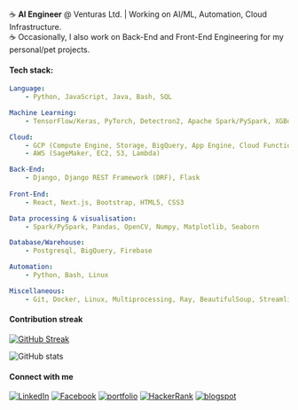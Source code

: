 
:coffee:   **AI Engineer** @ Venturas Ltd. | Working on AI/ML, Automation, Cloud Infrastructure. </br>
:coffee:   Occasionally, I also work on Back-End and Front-End Engineering for my personal/pet projects. </br>

#### Tech stack: 

```yaml
Language: 
    - Python, JavaScript, Java, Bash, SQL

Machine Learning: 
    - TensorFlow/Keras, PyTorch, Detectron2, Apache Spark/PySpark, XGBoost, scikit-learn

Cloud: 
    - GCP (Compute Engine, Storage, BigQuery, App Engine, Cloud Functions) 
    - AWS (SageMaker, EC2, S3, Lambda)

Back-End: 
    - Django, Django REST Framework (DRF), Flask
   
Front-End:
    - React, Next.js, Bootstrap, HTML5, CSS3

Data processing & visualisation: 
    - Spark/PySpark, Pandas, OpenCV, Numpy, Matplotlib, Seaborn

Database/Warehouse: 
    - Postgresql, BigQuery, Firebase

Automation: 
    - Python, Bash, Linux

Miscellaneous: 
    - Git, Docker, Linux, Multiprocessing, Ray, BeautifulSoup, Streamlit, WebRTC, Celery, Elasticsearch
```


#### Contribution streak

[![GitHub Streak](http://github-readme-streak-stats.herokuapp.com?user=sksoumik&date_format=M%20j%5B%2C%20Y%5D)](https://git.io/streak-stats)

![GitHub stats](https://github-readme-stats.vercel.app/api?username=sksoumik&count_private=true&theme=graywhite)


#### Connect with me

<a href="https://www.linkedin.com/in/sksoumik/" target="_blank"><img src="https://img.shields.io/badge/linkedin-%40sksoumik-blue" alt="LinkedIn"></a>
<a href="https://www.facebook.com/sadmanks" target="_blank"><img src="https://img.shields.io/badge/facebook-%40sadmanks-9cf" alt="Facebook"></a>
<a href="https://sksoumik.github.io/" target="_blank"><img src="https://img.shields.io/badge/portfolio-sksoumik-success" alt="portfolio"></a>
<a href="https://www.hackerrank.com/sadmanks" target="_blank"><img src="https://img.shields.io/badge/HackeRank-sadmanks-success" alt="HackerRank"></a>
<a href="https://sksoumik.blogspot.com/" target="_blank"><img src="https://img.shields.io/badge/blog-%40sksoumik-orange" alt="blogspot"></a>

</br>
